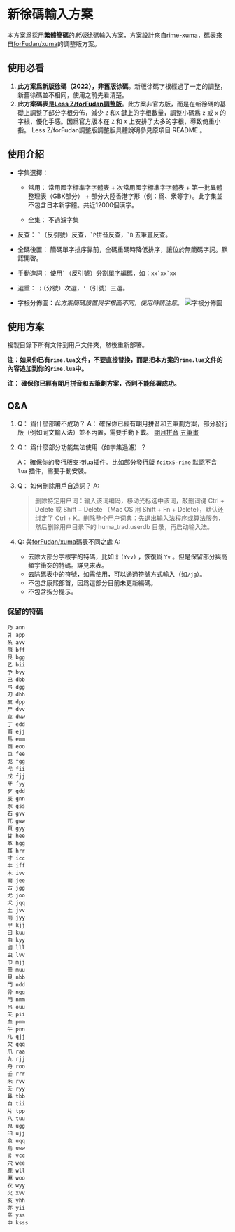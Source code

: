 # 新徐碼輸入方案

本方案爲採用**繁體簡碼**的*新版*徐碼輸入方案，方案設計來自[rime-xuma](https://github.com/Ace-Who/rime-xuma)，碼表來自[forFudan/xuma](https://github.com/forFudan/xuma)的調整版方案。

## 使用必看

1. **此方案爲新版徐碼（2022），非舊版徐碼**。新版徐碼字根經過了一定的調整，新舊徐碼並不相同，使用之前先看清楚。
2. **此方案碼表是[Less Z/forFudan調整版](https://github.com/forFudan/xuma)**。此方案非官方版，而是在新徐碼的基礎上調整了部分字根分佈，減少 `Z` 和`X` 鍵上的字根數量，調整小碼爲 `z` 或 `x` 的字根，優化手感。因爲官方版本在 `Z` 和 `X` 上安排了太多的字根，導致倚重小指。
   Less Z/forFudan調整版調整版具體說明參見原項目 README 。

## 使用介紹

- 字集選擇：
  
  - 常用： 常用國字標準字字體表 + 次常用國字標準字字體表 + 第一批異體整理表（GBK部分） + 部分大陸香港字形（例：爲、衆等字）。此字集並不包含日本新字體。共近12000個漢字。
  
  - 全集： 不過濾字集

- 反查： ``` ` ```（反引號）反查，``` `P ```拼音反查，``` `B ``` 五筆畫反查。

- 全碼後置： 簡碼單字排序靠前，全碼重碼時降低排序，讓位於無簡碼字詞。默認開啓。

- 手動造詞： 使用``` ` ```（反引號）分割單字編碼，如：``` xx`xx`xx ```

- 選重： `；`（分號）次選，`'`（引號）三選。

- 字根分佈圖：*此方案簡碼設置與字根圖不同，使用時請注意*。
   ![字根分佈圖](https://github.com/forFudan/xuma/blob/main/resources/%E5%BE%90%E7%A2%BC%E5%AD%97%E6%A0%B9%E9%8D%B5%E4%BD%8D%E5%9C%96ForFudan%E8%AA%BF%E6%95%B4.jpg?raw=true)
  
## 使用方案

複製目錄下所有文件到用戶文件夾，然後重新部署。

**注：如果你已有`rime.lua`文件，不要直接替換，而是把本方案的`rime.lua`文件的內容追加到你的`rime.lua`中。**

**注： 確保你已經有朙月拼音和五筆劃方案，否則不能部署成功。**

## Q&A

1. Q： 爲什麼部署不成功？
   A： 確保你已經有朙月拼音和五筆劃方案，部分發行版（例如同文輸入法）並不內置，需要手動下載。 [朙月拼音](https://github.com/rime/rime-luna-pinyin) [五筆畫](https://github.com/rime/rime-stroke)

2. Q： 爲什麼部分功能無法使用（如字集過濾）？

   A： 確保你的發行版支持lua插件。比如部分發行版 `fcitx5-rime` 默認不含 `lua` 插件，需要手動安裝。

3. Q： 如何刪除用戶自造詞？
   A:  
      > 删除特定用户词：输入该词编码，移动光标选中该词，敲删词键 Ctrl + Delete 或 Shift + Delete （Mac OS 用 Shift + Fn + Delete），默认还绑定了 Ctrl + K。删除整个用户词典：先退出输入法程序或算法服务， 然后删除用户目录下的 huma_trad.userdb 目录，再启动输入法。

4. Q: 與[forFudan/xuma](https://github.com/forFudan/xuma)碼表不同之處
   A:
      - 去除大部分字根字的特碼，比如 `訁(Yvv)` ，恢復爲 `Yv` 。但是保留部分與高頻字衝突的特碼。詳見末表。
      - 去除碼表中的符號，如需使用，可以通過符號方式輸入（如`/jg`）。
      - 不包含康熙部首，因爲這部分目前未更新編碼。
      - 不包含拆分提示。
  
### 保留的特碼

```plain
乃 ann
爿 app
糸 avv
飛 bff
艮 bgg
乙 bii
予 byy
巴 dbb
弓 dgg
刀 dhh
皮 dpp
尸 dvv
韋 dww
丁 edd
甫 ejj
馬 emm
酉 eoo
臣 fee
戈 fgg
弋 fii
戊 fjj
牙 fyy
歹 gdd
辰 gnn
豕 gss
石 gvv
兀 gww
頁 gyy
甘 hee
革 hgg
耳 hrr
寸 icc
丰 iff
木 ivv
爾 jee
古 jgg
尤 joo
犬 jqq
土 jvv
雨 jyy
甲 kjj
曰 kuu
由 kyy
鹵 lll
虫 lvv
巾 mjj
冊 muu
貝 nbb
鬥 ndd
骨 ngg
門 nmm
呂 ouu
矢 pii
血 pmm
牛 pnn
几 qjj
欠 qqq
爪 raa
九 rjj
舟 roo
壬 rrr
禾 rvv
夭 ryy
鼻 tbb
自 tii
片 tpp
八 tuu
鬼 ugg
臼 ujj
僉 uqq
烏 uww
豸 vcc
穴 wee
鹿 wll
麻 woo
衣 wyy
火 xvv
亥 yhh
亦 yii
辛 yss
申 ksss
```

